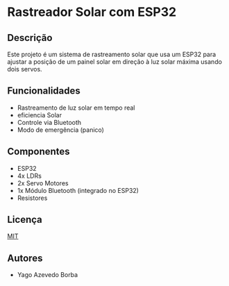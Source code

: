 # Rastreador Solar com ESP32

## Descrição
Este projeto é um sistema de rastreamento solar que usa um ESP32 para ajustar a posição de um painel solar em direção à luz solar máxima usando dois servos.

## Funcionalidades
- Rastreamento de luz solar em tempo real
- eficiencia Solar
- Controle via Bluetooth
- Modo de emergência (panico)

## Componentes
- ESP32
- 4x LDRs
- 2x Servo Motores
- 1x Módulo Bluetooth (integrado no ESP32)
- Resistores


## Licença
[MIT](LICENSE)

## Autores
- Yago Azevedo Borba
